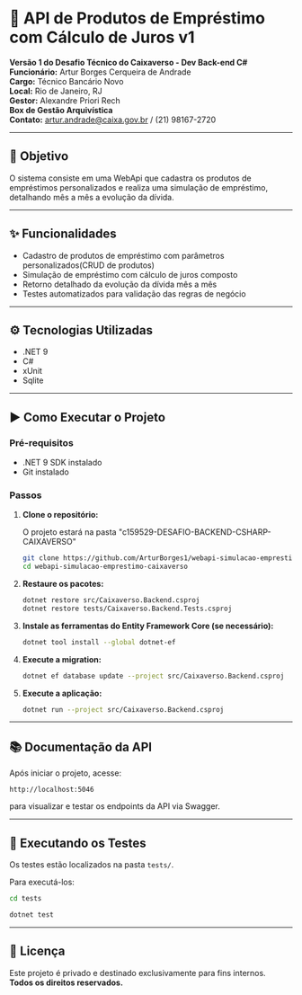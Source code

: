 
# 🚀 API de Produtos de Empréstimo com Cálculo de Juros v1

**Versão 1 do Desafio Técnico do Caixaverso - Dev Back-end C#**  
**Funcionário:** Artur Borges Cerqueira de Andrade  
**Cargo:** Técnico Bancário Novo  
**Local:** Rio de Janeiro, RJ  
**Gestor:** Alexandre Priori Rech  
**Box de Gestão Arquivística**  
**Contato:** artur.andrade@caixa.gov.br / (21) 98167-2720

---

## 📌 Objetivo

O sistema consiste em uma WebApi que cadastra os produtos de empréstimos personalizados e realiza uma simulação de empréstimo, detalhando mês a mês a evolução da dívida.

---

## ✨ Funcionalidades

- Cadastro de produtos de empréstimo com parâmetros personalizados(CRUD de produtos)
- Simulação de empréstimo com cálculo de juros composto
- Retorno detalhado da evolução da dívida mês a mês
- Testes automatizados para validação das regras de negócio

---

## ⚙️ Tecnologias Utilizadas

- .NET 9
- C#
- xUnit
- Sqlite

---

## ▶️ Como Executar o Projeto

### Pré-requisitos

- .NET 9 SDK instalado
- Git instalado

### Passos

1. **Clone o repositório:**

   O projeto estará na pasta "c159529-DESAFIO-BACKEND-CSHARP-CAIXAVERSO"

   ```bash
   git clone https://github.com/ArturBorges1/webapi-simulacao-emprestimo-caixaverso.git
   cd webapi-simulacao-emprestimo-caixaverso
   ```

2. **Restaure os pacotes:**
   ```bash
   dotnet restore src/Caixaverso.Backend.csproj
   dotnet restore tests/Caixaverso.Backend.Tests.csproj
   ```

3. **Instale as ferramentas do Entity Framework Core (se necessário):**
   ```bash
   dotnet tool install --global dotnet-ef
   ```

4. **Execute a migration:**
   ```bash
   dotnet ef database update --project src/Caixaverso.Backend.csproj
   ```

5. **Execute a aplicação:**
   ```bash
   dotnet run --project src/Caixaverso.Backend.csproj
   ```

---

## 📚 Documentação da API

Após iniciar o projeto, acesse:

```
http://localhost:5046
```

para visualizar e testar os endpoints da API via Swagger.

---

## 🧪 Executando os Testes

Os testes estão localizados na pasta `tests/`.

Para executá-los:
```bash
cd tests

dotnet test
```

---

## 📄 Licença

Este projeto é privado e destinado exclusivamente para fins internos.  
**Todos os direitos reservados.**
